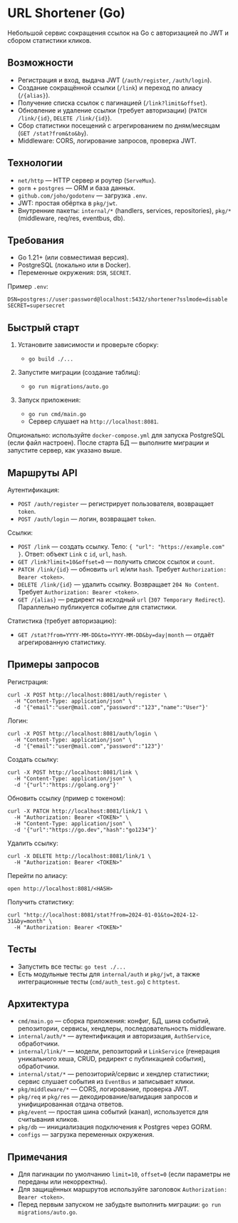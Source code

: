 # URL Shortener (Go)

Небольшой сервис сокращения ссылок на Go с авторизацией по JWT и сбором статистики кликов.

## Возможности

- Регистрация и вход, выдача JWT (`/auth/register`, `/auth/login`).
- Создание сокращённой ссылки (`/link`) и переход по алиасу (`/{alias}`).
- Получение списка ссылок с пагинацией (`/link?limit&offset`).
- Обновление и удаление ссылки (требует авторизации) (`PATCH /link/{id}`, `DELETE /link/{id}`).
- Сбор статистики посещений с агрегированием по дням/месяцам (`GET /stat?from&to&by`).
- Middleware: CORS, логирование запросов, проверка JWT.

## Технологии

- `net/http` — HTTP сервер и роутер (`ServeMux`).
- `gorm` + `postgres` — ORM и база данных.
- `github.com/joho/godotenv` — загрузка `.env`.
- JWT: простая обёртка в `pkg/jwt`.
- Внутренние пакеты: `internal/*` (handlers, services, repositories), `pkg/*` (middleware, req/res, eventbus, db).

## Требования

- Go 1.21+ (или совместимая версия).
- PostgreSQL (локально или в Docker).
- Переменные окружения: `DSN`, `SECRET`.

Пример `.env`:

```
DSN=postgres://user:password@localhost:5432/shortener?sslmode=disable
SECRET=supersecret
```

## Быстрый старт

1. Установите зависимости и проверьте сборку:
   - `go build ./...`

2. Запустите миграции (создание таблиц):
   - `go run migrations/auto.go`

3. Запуск приложения:
   - `go run cmd/main.go`
   - Сервер слушает на `http://localhost:8081`.

Опционально: используйте `docker-compose.yml` для запуска PostgreSQL (если файл настроен). После старта БД — выполните миграции и запустите сервер, как указано выше.

## Маршруты API

Аутентификация:
- `POST /auth/register` — регистрирует пользователя, возвращает `token`.
- `POST /auth/login` — логин, возвращает `token`.

Ссылки:
- `POST /link` — создать ссылку. Тело: `{ "url": "https://example.com" }`. Ответ: объект `Link` с `id`, `url`, `hash`.
- `GET /link?limit=10&offset=0` — получить список ссылок и `count`.
- `PATCH /link/{id}` — обновить `url` и/или `hash`. Требует `Authorization: Bearer <token>`.
- `DELETE /link/{id}` — удалить ссылку. Возвращает `204 No Content`. Требует `Authorization: Bearer <token>`.
- `GET /{alias}` — редирект на исходный `url` (`307 Temporary Redirect`). Параллельно публикуется событие для статистики.

Статистика (требует авторизацию):
- `GET /stat?from=YYYY-MM-DD&to=YYYY-MM-DD&by=day|month` — отдаёт агрегированную статистику.

## Примеры запросов

Регистрация:

```
curl -X POST http://localhost:8081/auth/register \
  -H "Content-Type: application/json" \
  -d '{"email":"user@mail.com","password":"123","name":"User"}'
```

Логин:

```
curl -X POST http://localhost:8081/auth/login \
  -H "Content-Type: application/json" \
  -d '{"email":"user@mail.com","password":"123"}'
```

Создать ссылку:

```
curl -X POST http://localhost:8081/link \
  -H "Content-Type: application/json" \
  -d '{"url":"https://golang.org"}'
```

Обновить ссылку (пример с токеном):

```
curl -X PATCH http://localhost:8081/link/1 \
  -H "Authorization: Bearer <TOKEN>" \
  -H "Content-Type: application/json" \
  -d '{"url":"https://go.dev","hash":"go1234"}'
```

Удалить ссылку:

```
curl -X DELETE http://localhost:8081/link/1 \
  -H "Authorization: Bearer <TOKEN>"
```

Перейти по алиасу:

```
open http://localhost:8081/<HASH>
```

Получить статистику:

```
curl "http://localhost:8081/stat?from=2024-01-01&to=2024-12-31&by=month" \
  -H "Authorization: Bearer <TOKEN>"
```

## Тесты

- Запустить все тесты: `go test ./...`
- Есть модульные тесты для `internal/auth` и `pkg/jwt`, а также интеграционные тесты (`cmd/auth_test.go`) с `httptest`.

## Архитектура

- `cmd/main.go` — сборка приложения: конфиг, БД, шина событий, репозитории, сервисы, хендлеры, последовательность middleware.
- `internal/auth/*` — аутентификация и авторизация, `AuthService`, обработчики.
- `internal/link/*` — модели, репозиторий и `LinkService` (генерация уникального хеша, CRUD, редирект с публикацией события), обработчики.
- `internal/stat/*` — репозиторий/сервис и хендлер статистики; сервис слушает события из `EventBus` и записывает клики.
- `pkg/middleware/*` — CORS, логирование, проверка JWT.
- `pkg/req` и `pkg/res` — декодирование/валидация запросов и унифицированная отдача ответов.
- `pkg/event` — простая шина событий (канал), используется для считывания кликов.
- `pkg/db` — инициализация подключения к Postgres через GORM.
- `configs` — загрузка переменных окружения.

## Примечания

- Для пагинации по умолчанию `limit=10`, `offset=0` (если параметры не переданы или некорректны).
- Для защищённых маршрутов используйте заголовок `Authorization: Bearer <token>`.
- Перед первым запуском не забудьте выполнить миграции: `go run migrations/auto.go`.